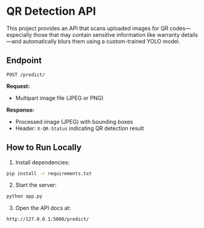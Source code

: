 # QR Detection API

This project provides an API that scans uploaded images for QR codes—especially those that may contain sensitive information like warranty details—and automatically blurs them using a custom-trained YOLO model.

## Endpoint

`POST /predict/`

**Request:**  
- Multipart image file (JPEG or PNG)

**Response:**  
- Processed image (JPEG) with bounding boxes
- Header: `X-QR-Status` indicating QR detection result

## How to Run Locally

1. Install dependencies:

```bash
pip install -r requirements.txt
````

2. Start the server:

```bash
python app.py
```

3. Open the API docs at:

```
http://127.0.0.1:5000/predict/
```

